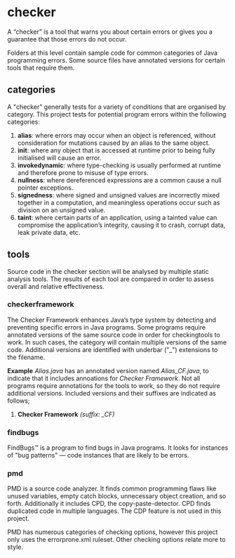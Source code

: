 # checker
A “checker” is a tool that warns you about certain errors or gives you a guarantee that 
those errors do not occur.

Folders at this level contain sample code for common categories of Java programming 
errors. Some source files have annotated versions for certain tools that require them.

## categories
A "checker" generally tests for a variety of conditions that are organised by category. This 
project tests for potential program errors within the following categories:
1) **alias**: where errors may occur when an object is referenced, without consideration 
for mutations caused by an alias to the same object.
2) **init**: where any object that is accessed at runtime prior to being fully 
initialised will cause an error.
3) **invokedynamic**: where type-checking is usually performed at runtime and therefore
prone to misuse of type errors.
4) **nullness**: where dereferenced expressions are a common cause a null pointer 
exceptions.
5) **signedness**: where signed and unsigned values are incorrectly mixed together in a
computation, and meaningless operations occur such as division on an unsigned value. 
6) **taint**: where certain parts of an application, using a tainted value can 
compromise the application’s integrity, causing it to crash, corrupt data, leak private 
data, etc.

## tools
Source code in the checker section will be analysed by multiple static analysis tools. The results 
of each tool are compared in order to assess overall and relative effectiveness.

### checkerframework
The Checker Framework enhances Java’s type system by detecting and preventing specific 
errors in Java programs. Some programs require annotated versions of the same source code 
in order for checkingtools to work. In such cases, the category will contain multiple 
versions of the same code. Additional versions are identified with underbar ("\_") 
extensions to the filename.

**Example**
 _Alias.java_ has an annotated version named _Alias_CF.java_, to indicate that it 
includes annoations for _Checker Framework_. Not all programs require annotations for the 
tools to work, so they do not require additional versions. Included versions and their 
suffixes are indicated as follows;

1) **Checker Framework** _(suffix: \_CF)_

### findbugs
FindBugs™ is a program to find bugs in Java programs. It looks for instances of "bug patterns" — 
code instances that are likely to be errors.

### pmd
PMD is a source code analyzer. It finds common programming flaws like unused variables, empty catch 
blocks, unnecessary object creation, and so forth. Additionally it includes CPD, the 
copy-paste-detector. CPD finds duplicated code in multiple languages. The CDP feature is not used 
in this project.

PMD has numerous categories of checking options, however this project only uses the errorprone.xml
ruleset. Other checking options relate more to style.
